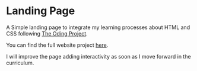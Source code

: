 # Landing Page

A Simple landing page to integrate my learning processes about HTML and CSS following [The Oding Project](https://www.theodinproject.com/). 

You can find the full website project [here](https://franfrutos.github.io/landing_page/).

I will improve the page adding interactivity as soon as I move forward in the curriculum.
